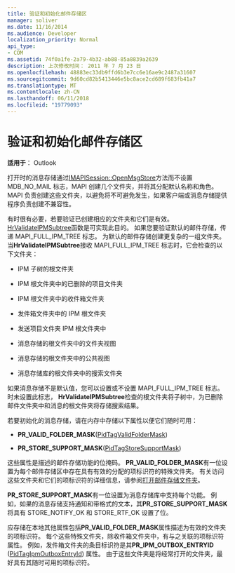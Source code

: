 ```yaml
---
title: 验证和初始化邮件存储区
manager: soliver
ms.date: 11/16/2014
ms.audience: Developer
localization_priority: Normal
api_type:
- COM
ms.assetid: 74f0a1fe-2a79-4b32-ab88-85a8839a2639
description: 上次修改时间： 2011 年 7 月 23 日
ms.openlocfilehash: 48883ec33db9ffd6b3e7cc6e16ae9c2487a31607
ms.sourcegitcommit: 9d60cd82b5413446e5bc8ace2cd689f683fb41a7
ms.translationtype: MT
ms.contentlocale: zh-CN
ms.lasthandoff: 06/11/2018
ms.locfileid: "19779093"
---
```

# <a name="validating-and-initializing-a-message-store"></a>验证和初始化邮件存储区

  
  
**适用于**： Outlook 
  
打开时的消息存储通过[IMAPISession::OpenMsgStore](imapisession-openmsgstore.md)方法而不设置 MDB_NO_MAIL 标志，MAPI 创建几个文件夹，并将其分配默认名称和角色。 MAPI 负责创建这些文件夹，以避免将不可避免发生，如果客户端或消息存储提供程序负责创建不兼容性。 
  
有时很有必要，若要验证已创建相应的文件夹和它们是有效。 [HrValidateIPMSubtree](hrvalidateipmsubtree.md)函数是可实现此目的。 如果您要验证默认的邮件存储，传递 MAPI_FULL_IPM_TREE 标志。 为默认的邮件存储创建更复杂的一组文件夹。 当**HrValidateIPMSubtree**接收 MAPI_FULL_IPM_TREE 标志时，它会检查的以下文件夹： 
  
- IPM 子树的根文件夹
    
- IPM 根文件夹中的已删除的项目文件夹
    
- IPM 根文件夹中的收件箱文件夹
    
- 发件箱文件夹中的 IPM 根文件夹
    
- 发送项目文件夹 IPM 根文件夹中
    
- 消息存储的根文件夹中的文件夹视图
    
- 消息存储的根文件夹中的公共视图
    
- 消息存储库的根文件夹中的搜索文件夹
    
如果消息存储不是默认值，您可以设置或不设置 MAPI_FULL_IPM_TREE 标志。 时未设置此标志， **HrValidateIPMSubtree**检查的根文件夹将子树中，为已删除邮件文件夹中和消息的根文件夹将存储搜索结果。 
  
若要初始化的消息存储，请在内存中存储以下属性以便它们随时可用：
  
- **PR_VALID_FOLDER_MASK**([PidTagValidFolderMask](pidtagvalidfoldermask-canonical-property.md))
    
- **PR_STORE_SUPPORT_MASK**([PidTagStoreSupportMask](pidtagstoresupportmask-canonical-property.md))
    
这些属性是描述的邮件存储功能的位掩码。 **PR_VALID_FOLDER_MASK**有一位设置为每个邮件存储区中存在具有有效的分配的项标识符的特殊文件夹。 有关访问这些文件夹和它们的项标识符的详细信息，请参阅[打开邮件存储文件夹](opening-a-message-store-folder.md)。 
  
 **PR_STORE_SUPPORT_MASK**有一位设置为消息存储库中支持每个功能。 例如，如果的消息存储支持通知和带格式的文本，其**PR_STORE_SUPPORT_MASK**将具有 STORE_NOTIFY_OK 和 STORE_RTF_OK 设置了位。 
  
应存储在本地其他属性包括**PR_VALID_FOLDER_MASK**属性描述为有效的文件夹的项标识符。 每个这些特殊文件夹，除收件箱文件夹中，有与之关联的项标识符属性。 例如，发件箱文件夹的条目标识符是其**PR_IPM_OUTBOX_ENTRYID** ([PidTagIpmOutboxEntryId](pidtagipmoutboxentryid-canonical-property.md)) 属性。 由于这些文件夹是将经常打开的文件夹，最好具有其随时可用的项标识符。
  

